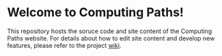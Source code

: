 # Welcome to Computing Paths!
This repository hosts the soruce code and site content of the Computing Paths website. For details about how to edit site content and develop new features, please refer to the project [wiki](https://github.com/ComputingPaths/ComputingPaths/wiki).
